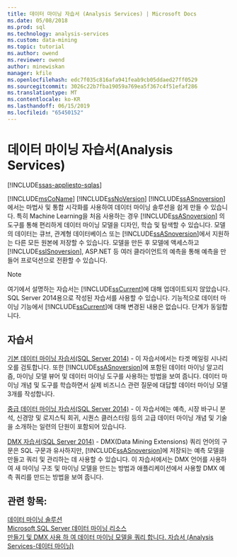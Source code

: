 ```yaml
---
title: 데이터 마이닝 자습서 (Analysis Services) | Microsoft Docs
ms.date: 05/08/2018
ms.prod: sql
ms.technology: analysis-services
ms.custom: data-mining
ms.topic: tutorial
ms.author: owend
ms.reviewer: owend
author: minewiskan
manager: kfile
ms.openlocfilehash: edc7f035c816afa941feab9cb05ddaed27ff0529
ms.sourcegitcommit: 3026c22b7fba19059a769ea5f367c4f51efaf286
ms.translationtype: MT
ms.contentlocale: ko-KR
ms.lasthandoff: 06/15/2019
ms.locfileid: "65450152"
---
```

# <a name="data-mining-tutorials-analysis-services"></a>데이터 마이닝 자습서(Analysis Services)
[!INCLUDE[ssas-appliesto-sqlas](../../includes/ssas-appliesto-sqlas.md)]

[!INCLUDE[msCoName](../../includes/msconame-md.md)] [!INCLUDE[ssNoVersion](../../includes/ssnoversion-md.md)] [!INCLUDE[ssASnoversion](../../includes/ssasnoversion-md.md)] 에서는 마법사 및 통합 시각화를 사용하여 데이터 마이닝 솔루션을 쉽게 만들 수 있습니다. 특히 Machine Learning을 처음 사용하는 경우 [!INCLUDE[ssASnoversion](../../includes/ssasnoversion-md.md)] 의 도구를 통해 편리하게 데이터 마이닝 모델을 디자인, 학습 및 탐색할 수 있습니다. 모델의 데이터는 큐브, 관계형 데이터베이스 또는 [!INCLUDE[ssASnoversion](../../includes/ssasnoversion-md.md)]에서 지원하는 다른 모든 원본에 저장할 수 있습니다. 모델을 만든 후 모델에 액세스하고 [!INCLUDE[ssISnoversion](../../includes/ssisnoversion-md.md)], ASP.NET 등 여러 클라이언트의 예측을 통해 예측을 만들어 프로덕션으로 전환할 수 있습니다.  
  
> [!NOTE]  
>여기에서 설명하는 자습서는 [!INCLUDE[ssCurrent](../../includes/sscurrent-md.md)]에 대해 업데이트되지 않았습니다. SQL Server 2014용으로 작성된 자습서를 사용할 수 있습니다. 기능적으로 데이터 마이닝 기능에서 [!INCLUDE[ssCurrent](../../includes/sscurrent-md.md)]에 대해 변경된 내용은 없습니다. 단계가 동일합니다.  
  
## <a name="tutorials"></a>자습서  
  
[기본 데이터 마이닝 자습서(SQL Server 2014)](https://msdn.microsoft.com/library/ms167167(v=sql.120).aspx) - 이 자습서에서는 타겟 메일링 시나리오를 검토합니다. 또한 [!INCLUDE[ssASnoversion](../../includes/ssasnoversion-md.md)]에 포함된 데이터 마이닝 알고리즘, 마이닝 모델 뷰어 및 데이터 마이닝 도구를 사용하는 방법을 보여 줍니다. 데이터 마이닝 개념 및 도구를 학습하면서 실제 비즈니스 관련 질문에 대답할 데이터 마이닝 모델 3개를 작성합니다.  
  
[중급 데이터 마이닝 자습서(SQL Server 2014)](https://msdn.microsoft.com/library/cc879271(v=sql.120).aspx) - 이 자습서에는 예측, 시장 바구니 분석, 신경망 및 로지스틱 회귀, 시퀀스 클러스터링 등의 고급 데이터 마이닝 개념 및 기술을 소개하는 일련의 단원이 포함되어 있습니다.  
  
[DMX 자습서(SQL Server 2014)](https://msdn.microsoft.com/library/bb895168(v=sql.120).aspx) - DMX(Data Mining Extensions) 쿼리 언어의 구문은 SQL 구문과 유사하지만, [!INCLUDE[ssASnoversion](../../includes/ssasnoversion-md.md)]에 저장되는 예측 모델을 만들고 쿼리 및 관리하는 데 사용할 수 있습니다. 이 자습서에서는 DMX 언어를 사용하여 새 마이닝 구조 및 마이닝 모델을 만드는 방법과 애플리케이션에서 사용할 DMX 예측 쿼리를 만드는 방법을 보여 줍니다.  
  
## <a name="see-also"></a>관련 항목:  
[데이터 마이닝 솔루션](../data-mining/data-mining-solutions.md)  
[Microsoft SQL Server 데이터 마이닝 리소스](http://go.microsoft.com/fwlink/?LinkId=97965)  
[만들기 및 DMX 사용 하 여 데이터 마이닝 모델을 쿼리 합니다. 자습서 &#40;Analysis Services-데이터 마이닝&#41;](http://msdn.microsoft.com/library/145b81a7-c0c3-4ca3-bb32-0b482423b9a0)  
  
  
  

